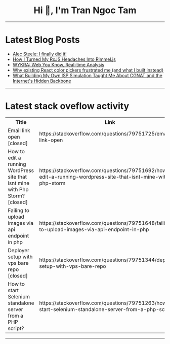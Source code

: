 <h1 align="center">Hi 👋, I'm Tran Ngoc Tam</h1>

---

# Latest Blog Posts 
<!-- BLOG-POST-LIST:START -->
- [Alec Steele: I finally did it!](https://dev.to/maker_youtube/alec-steele-i-finally-did-it-446d)
- [How I Turned My RxJS Headaches Into Rimmel.js](https://dev.to/dariomannu/how-i-turned-my-rxjs-headaches-into-rimmeljs-1kjo)
- [WYKRA: Web You Know, Real-time Analysis](https://dev.to/olgabraginskaya/wykra-web-you-know-real-time-analysis-20i3)
- [Why existing React color pickers frustrated me &lpar;and what I built instead&rpar;](https://dev.to/ddoemonn/why-existing-react-color-pickers-frustrated-me-and-what-i-built-instead-5ghg)
- [What Building My Own ISP Simulation Taught Me About CGNAT and the Internet&#39;s Hidden Backbone](https://dev.to/hassamdev/what-building-my-own-isp-simulation-taught-me-about-cgnat-and-the-internets-hidden-backbone-46d6)
<!-- BLOG-POST-LIST:END -->

---

# Latest stack oveflow activity
<table>
  <tr><th>Title</th><th>Link</th></tr>
  <!-- STACKOVERFLOW:START --><tr><td>Email link open [closed]</td><td>https://stackoverflow.com/questions/79751725/email-link-open</td></tr><tr><td>How to edit a running WordPress site that isnt mine with Php Storm? [closed]</td><td>https://stackoverflow.com/questions/79751692/how-to-edit-a-running-wordpress-site-that-isnt-mine-with-php-storm</td></tr><tr><td>Failing to upload images via api endpoint in php</td><td>https://stackoverflow.com/questions/79751648/failing-to-upload-images-via-api-endpoint-in-php</td></tr><tr><td>Deployer setup with vps bare repo [closed]</td><td>https://stackoverflow.com/questions/79751344/deployer-setup-with-vps-bare-repo</td></tr><tr><td>How to start Selenium standalone server from a PHP script?</td><td>https://stackoverflow.com/questions/79751263/how-to-start-selenium-standalone-server-from-a-php-script</td></tr><!-- STACKOVERFLOW:END -->
</table>

---


